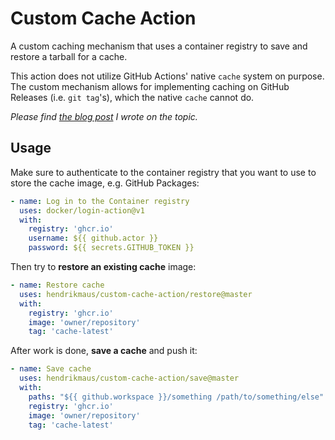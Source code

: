 # Custom Cache Action

A custom caching mechanism that uses a container registry to save and restore a tarball for a cache.

This action does not utilize GitHub Actions' native `cache` system on purpose. The custom mechanism allows for implementing caching on GitHub Releases (i.e. `git tag`'s), which the native `cache` cannot do.

*Please find [the blog post](https://blog.hendrikmaus.dev/github-actions-release-caching/) I wrote on the topic.*

## Usage

Make sure to authenticate to the container registry that you want to use to store the cache image, e.g. GitHub Packages:

```yaml
- name: Log in to the Container registry
  uses: docker/login-action@v1
  with:
    registry: 'ghcr.io'
    username: ${{ github.actor }}
    password: ${{ secrets.GITHUB_TOKEN }}
```

Then try to **restore an existing cache** image:

```yaml
- name: Restore cache
  uses: hendrikmaus/custom-cache-action/restore@master
  with:
    registry: 'ghcr.io'
    image: 'owner/repository'
    tag: 'cache-latest'
```

After work is done, **save a cache** and push it:

```yaml
- name: Save cache
  uses: hendrikmaus/custom-cache-action/save@master
  with:
    paths: "${{ github.workspace }}/something /path/to/something/else"
    registry: 'ghcr.io'
    image: 'owner/repository'
    tag: 'cache-latest'
```
